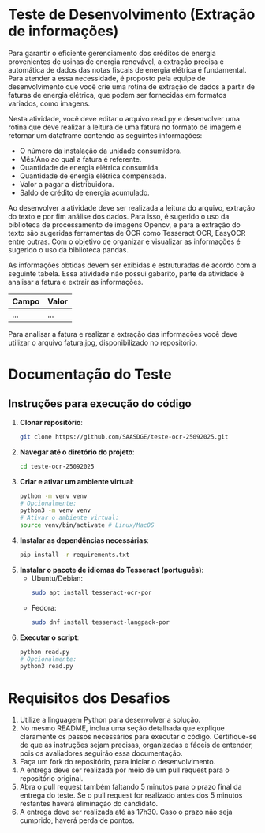 # Teste de Desenvolvimento (Extração de informações)

Para garantir o eficiente gerenciamento dos créditos de energia provenientes de usinas de energia renovável, a extração precisa e automática de dados das notas fiscais de energia elétrica é fundamental. Para atender a essa necessidade, é proposto pela equipe de desenvolvimento que você crie uma rotina de extração de dados a partir de faturas de energia elétrica, que podem ser fornecidas em formatos variados, como imagens.

Nesta atividade, você deve editar o arquivo read.py e desenvolver uma rotina que deve realizar a leitura de uma fatura no formato de imagem e retornar um dataframe contendo as seguintes informações:

- O número da instalação da unidade consumidora.
- Mês/Ano ao qual a fatura é referente.
- Quantidade de energia elétrica consumida.
- Quantidade de energia elétrica compensada.
- Valor a pagar a distribuidora.
- Saldo de crédito de energia acumulado.

Ao desenvolver a atividade deve ser realizada a leitura do arquivo, extração do texto e por fim análise dos dados. Para isso, é sugerido o uso da biblioteca de processamento de imagens Opencv, e para a extração do texto são sugeridas ferramentas de OCR como Tesseract OCR, EasyOCR entre outras. Com o objetivo de organizar e visualizar as informações é sugerido o uso da biblioteca pandas. 

As informações obtidas devem ser exibidas e estruturadas de acordo com a seguinte tabela. Essa atividade não possui gabarito, parte da atividade é analisar a fatura e extrair as informações.

|    Campo    |    Valor    | 
|-------------|-------------|
|     ...     |     ...     |

Para analisar a fatura e realizar a extração das informações você deve utilizar o arquivo fatura.jpg, disponibilizado no repositório.

# Documentação do Teste

## Instruções para execução do código

1. **Clonar repositório**:
	```bash
	git clone https://github.com/SAASDGE/teste-ocr-25092025.git
	```
2. **Navegar até o diretório do projeto**:
	```bash
	cd teste-ocr-25092025
	```
3. **Criar e ativar um ambiente virtual**:
	```bash
	python -m venv venv
    # Opcionalmente:
    python3 -m venv venv
    # Ativar o ambiente virtual:
	source venv/bin/activate # Linux/MacOS
	```
4. **Instalar as dependências necessárias**:
	```bash
	pip install -r requirements.txt
	```
5. **Instalar o pacote de idiomas do Tesseract (português)**:
	- Ubuntu/Debian:
	  ```bash
	  sudo apt install tesseract-ocr-por
	  ```
	- Fedora:
	  ```bash
	  sudo dnf install tesseract-langpack-por
	  ```
6. **Executar o script**:
	```bash
	python read.py
	# Opcionalmente:
	python3 read.py
	```

# Requisitos dos Desafios

1. Utilize a linguagem Python para desenvolver a solução.
2. No mesmo README, inclua uma seção detalhada que explique claramente os passos necessários para executar o código. Certifique-se de que as instruções sejam precisas, organizadas e fáceis de entender, pois os avaliadores seguirão essa documentação.
3. Faça um fork do repositório, para iniciar o desenvolvimento.
4. A entrega deve ser realizada por meio de um pull request para o repositório original.
5. Abra o pull request também faltando 5 minutos para o prazo final da entrega do teste. Se o pull request for realizado antes dos 5 minutos restantes haverá eliminação do candidato.
6. A entrega deve ser realizada até às 17h30. Caso o prazo não seja cumprido, haverá perda de pontos.
